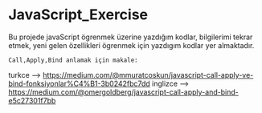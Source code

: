 # JavaScript_Exercise

Bu projede javaScript ögrenmek üzerine yazdığım kodlar, bilgilerimi tekrar etmek, yeni gelen özellikleri ögrenmek için yazdıgım kodlar yer almaktadır.

    Call,Apply,Bind anlamak için makale:
    
turkce --> https://medium.com/@mmuratcoskun/javascript-call-apply-ve-bind-fonksiyonlar%C4%B1-3b0242fbc7dd 
inglizce --> https://medium.com/@omergoldberg/javascript-call-apply-and-bind-e5c27301f7bb